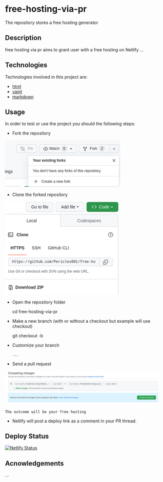 # free-hosting-via-pr

The repository stores a free hosting generator

## Description

free hosting via pr aims to grant user with a free hosting on Netlify ...

## Technologies

Technologies involved in this project are:
* [html](https://developer.mozilla.org/fr/docs/Web/HTML)
* [yaml](https://yaml.org/)
* [markdown](https://www.markdownguide.org/basic-syntax/)

## Usage

In order to test or use the project you should the following steps:

* Fork the repository

![fork ](./images/fork.png)

* Clone the forked repository

![clone ](./images/clone.png)

* Open the repository folder

    

    cd free-hosting-via-pr
  
* Make a new branch (with or without a checkout but example will use checkout)


    git checkout -b <new branch name>

* Customize your branch


      ...
  
* Send a pull request

![pull request](./images/pull_request.png)

    The outcome will be your free hosting

  
*  Netlify will post a deploy link as a comment in your PR thread.



## Deploy Status
[![Netlify Status](https://api.netlify.com/api/v1/badges/f7ed0fa8-4cf0-429b-bea5-95d9c83b8391/deploy-status)](https://app.netlify.com/sites/free-hosting-via-pr/deploys)

## Acnowledgements

...
